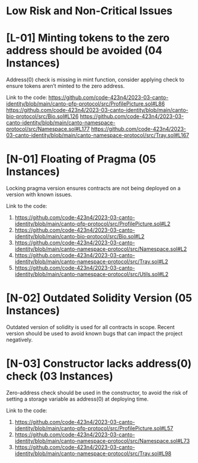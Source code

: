 
# Low Risk and Non-Critical Issues

# [L-01] Minting tokens to the zero address should be avoided (04 Instances)

Address(0) check is missing in mint function, consider applying check to ensure tokens aren’t minted to the zero address.

Link to the code:
https://github.com/code-423n4/2023-03-canto-identity/blob/main/canto-pfp-protocol/src/ProfilePicture.sol#L86
https://github.com/code-423n4/2023-03-canto-identity/blob/main/canto-bio-protocol/src/Bio.sol#L126
https://github.com/code-423n4/2023-03-canto-identity/blob/main/canto-namespace-protocol/src/Namespace.sol#L177
https://github.com/code-423n4/2023-03-canto-identity/blob/main/canto-namespace-protocol/src/Tray.sol#L167


# [N-01] Floating of Pragma (05 Instances)
Locking pragma version ensures contracts are not being deployed on a version with known issues.

Link to the code:
1.	https://github.com/code-423n4/2023-03-canto-identity/blob/main/canto-pfp-protocol/src/ProfilePicture.sol#L2
2.	https://github.com/code-423n4/2023-03-canto-identity/blob/main/canto-bio-protocol/src/Bio.sol#L2
3.	https://github.com/code-423n4/2023-03-canto-identity/blob/main/canto-namespace-protocol/src/Namespace.sol#L2
4.	https://github.com/code-423n4/2023-03-canto-identity/blob/main/canto-namespace-protocol/src/Tray.sol#L2
5.	https://github.com/code-423n4/2023-03-canto-identity/blob/main/canto-namespace-protocol/src/Utils.sol#L2

# [N-02] Outdated Solidity Version (05 Instances)
Outdated version of solidity is used for all contracts in scope.
Recent version should be used to avoid known bugs that can impact the project negatively.


# [N-03] Constructor lacks address(0) check (03 Instances)

Zero-address check should be used in the constructor, to avoid the risk of setting a storage variable as address(0) at deploying time.

Link to the code:
1.	https://github.com/code-423n4/2023-03-canto-identity/blob/main/canto-pfp-protocol/src/ProfilePicture.sol#L57
2.	https://github.com/code-423n4/2023-03-canto-identity/blob/main/canto-namespace-protocol/src/Namespace.sol#L73
3.	https://github.com/code-423n4/2023-03-canto-identity/blob/main/canto-namespace-protocol/src/Tray.sol#L98
